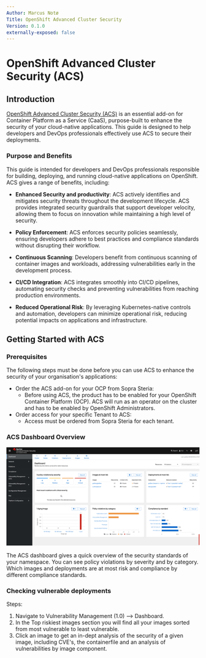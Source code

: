 ```yaml
---
Author: Marcus Notø
Title: OpenShift Advanced Cluster Security
Version: 0.1.0
externally-exposed: false
---
```


# OpenShift Advanced Cluster Security (ACS)

## Introduction

[OpenShift Advanced Cluster Security (ACS)](https://www.redhat.com/en/technologies/cloud-computing/openshift/advanced-cluster-security-kubernetes) is an essential add-on for Container Platform as a Service (CaaS), purpose-built to enhance the security of your cloud-native applications. This guide is designed to help developers and DevOps professionals effectively use ACS to secure their deployments.

### Purpose and Benefits
This guide is intended for developers and DevOps professionals responsible for building, deploying, and running cloud-native applications on OpenShift. ACS gives a range of benefits, including:

- **Enhanced Security and productivity**: ACS actively identifies and mitigates security threats throughout the development lifecycle. ACS provides integrated security guardrails that support developer velocity, allowing them to focus on innovation while maintaining a high level of security.


- **Policy Enforcement**: ACS enforces security policies seamlessly, ensuring developers adhere to best practices and compliance standards without disrupting their workflow.

- **Continuous Scanning**: Developers benefit from continuous scanning of container images and workloads, addressing vulnerabilities early in the development process.

- **CI/CD Integration**: ACS integrates smoothly into CI/CD pipelines, automating security checks and preventing vulnerabilities from reaching production environments.

- **Reduced Operational Risk**: By leveraging Kubernetes-native controls and automation, developers can minimize operational risk, reducing potential impacts on applications and infrastructure.

## Getting Started with ACS

### Prerequisites

The following steps must be done before you can use ACS to enhance the security of your organisation's applications:

* Order the ACS add-on for your OCP from Sopra Steria:
   * Before using ACS, the product has to be enabled for your OpenShift Container Platform (OCP). ACS will run as an operator on the cluster and has to be enabled by OpenShift Administrators.
* Order access for your specific Tenant to ACS:
   * Access must be ordered from Sopra Steria for each tenant.

### ACS Dashboard Overview

![Dashboard Red Hat Advanced Cluster Security.png](../img/Security/security1.png)

The ACS dashboard gives a quick overview of the security standards of your namespace. You can see policy violations by severity and by category. Which images and deployments are at most risk and compliance by different compliance standards.

### Checking vulnerable deployments

Steps:

1. Navigate to Vulnerability Management (1.0) --> Dashboard.
2. In the Top riskiest images section you will find all your images sorted from most vulnerable to least vulnerable. 
3. Click an image to get an in-dept analysis of the security of a given image, including CVE's, the containerfile and an analysis of vulnerabilities by image component. 



